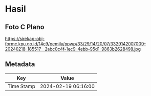 # Hasil

## Foto C Plano

https://sirekap-obj-formc.kpu.go.id/14c9/pemilu/ppwp/33/29/14/20/07/3329142007009-20240218-185517--2abc0c4f-1ec9-4ebb-95d1-9863b2628498.jpg


## Metadata

| Key        | Value               |
| ---------- | ------------------- |
| Time Stamp | 2024-02-19 06:16:00 |



